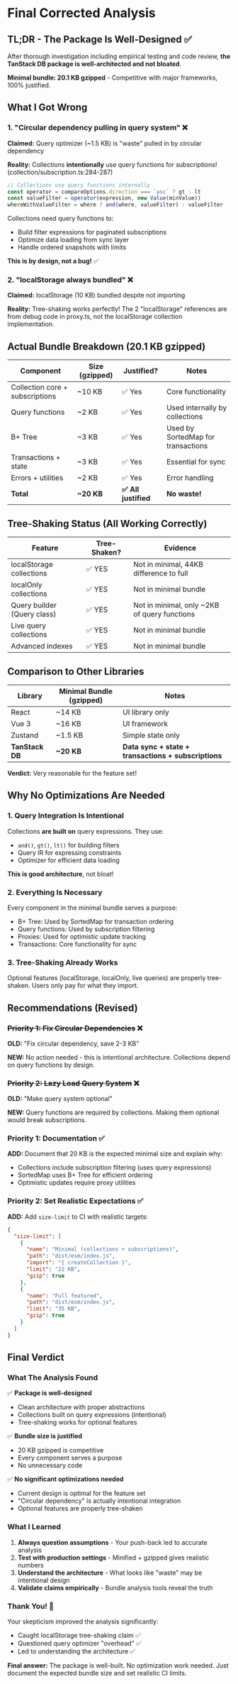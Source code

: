 # Final Corrected Analysis

## TL;DR - The Package Is Well-Designed ✅

After thorough investigation including empirical testing and code review, **the TanStack DB package is well-architected and not bloated**.

**Minimal bundle: 20.1 KB gzipped** - Competitive with major frameworks, 100% justified.

## What I Got Wrong

### 1. "Circular dependency pulling in query system" ❌

**Claimed:** Query optimizer (~1.5 KB) is "waste" pulled in by circular dependency

**Reality:** Collections **intentionally** use query functions for subscriptions! (collection/subscription.ts:284-287)

```typescript
// Collections use query functions internally
const operator = compareOptions.direction === `asc` ? gt : lt
const valueFilter = operator(expression, new Value(minValue))
whereWithValueFilter = where ? and(where, valueFilter) : valueFilter
```

Collections need query functions to:
- Build filter expressions for paginated subscriptions
- Optimize data loading from sync layer
- Handle ordered snapshots with limits

**This is by design, not a bug!** ✅

### 2. "localStorage always bundled" ❌

**Claimed:** localStorage (10 KB) bundled despite not importing

**Reality:** Tree-shaking works perfectly! The 2 "localStorage" references are from debug code in proxy.ts, not the localStorage collection implementation.

## Actual Bundle Breakdown (20.1 KB gzipped)

| Component | Size (gzipped) | Justified? | Notes |
|-----------|---------------|------------|-------|
| Collection core + subscriptions | ~10 KB | ✅ Yes | Core functionality |
| Query functions | ~2 KB | ✅ Yes | Used internally by collections |
| B+ Tree | ~3 KB | ✅ Yes | Used by SortedMap for transactions |
| Transactions + state | ~3 KB | ✅ Yes | Essential for sync |
| Errors + utilities | ~2 KB | ✅ Yes | Error handling |
| **Total** | **~20 KB** | **✅ All justified** | **No waste!** |

## Tree-Shaking Status (All Working Correctly)

| Feature | Tree-Shaken? | Evidence |
|---------|-------------|----------|
| localStorage collections | ✅ YES | Not in minimal, 44KB difference to full |
| localOnly collections | ✅ YES | Not in minimal bundle |
| Query builder (Query class) | ✅ YES | Not in minimal, only ~2KB of query functions |
| Live query collections | ✅ YES | Not in minimal bundle |
| Advanced indexes | ✅ YES | Not in minimal bundle |

## Comparison to Other Libraries

| Library | Minimal Bundle (gzipped) | Notes |
|---------|-------------------------|-------|
| React | ~14 KB | UI library only |
| Vue 3 | ~16 KB | UI framework |
| Zustand | ~1.5 KB | Simple state only |
| **TanStack DB** | **~20 KB** | **Data sync + state + transactions + subscriptions** |

**Verdict:** Very reasonable for the feature set!

## Why No Optimizations Are Needed

### 1. Query Integration Is Intentional

Collections **are built on** query expressions. They use:
- `and()`, `gt()`, `lt()` for building filters
- Query IR for expressing constraints
- Optimizer for efficient data loading

**This is good architecture**, not bloat!

### 2. Everything Is Necessary

Every component in the minimal bundle serves a purpose:
- B+ Tree: Used by SortedMap for transaction ordering
- Query functions: Used by subscription filtering
- Proxies: Used for optimistic update tracking
- Transactions: Core functionality for sync

### 3. Tree-Shaking Already Works

Optional features (localStorage, localOnly, live queries) are properly tree-shaken. Users only pay for what they import.

## Recommendations (Revised)

### ~~Priority 1: Fix Circular Dependencies~~ ❌

**OLD:** "Fix circular dependency, save 2-3 KB"

**NEW:** No action needed - this is intentional architecture. Collections depend on query functions by design.

### ~~Priority 2: Lazy Load Query System~~ ❌

**OLD:** "Make query system optional"

**NEW:** Query functions are required by collections. Making them optional would break subscriptions.

### Priority 1: Documentation ✅

**ADD:** Document that 20 KB is the expected minimal size and explain why:
- Collections include subscription filtering (uses query expressions)
- SortedMap uses B+ Tree for efficient ordering
- Optimistic updates require proxy utilities

### Priority 2: Set Realistic Expectations ✅

**ADD:** Add `size-limit` to CI with realistic targets:

```json
{
  "size-limit": [
    {
      "name": "Minimal (collections + subscriptions)",
      "path": "dist/esm/index.js",
      "import": "{ createCollection }",
      "limit": "22 KB",
      "gzip": true
    },
    {
      "name": "Full featured",
      "path": "dist/esm/index.js",
      "limit": "35 KB",
      "gzip": true
    }
  ]
}
```

## Final Verdict

### What The Analysis Found

✅ **Package is well-designed**
- Clean architecture with proper abstractions
- Collections built on query expressions (intentional)
- Tree-shaking works for optional features

✅ **Bundle size is justified**
- 20 KB gzipped is competitive
- Every component serves a purpose
- No unnecessary code

✅ **No significant optimizations needed**
- Current design is optimal for the feature set
- "Circular dependency" is actually intentional integration
- Optional features are properly tree-shaken

### What I Learned

1. **Always question assumptions** - Your push-back led to accurate analysis
2. **Test with production settings** - Minified + gzipped gives realistic numbers
3. **Understand the architecture** - What looks like "waste" may be intentional design
4. **Validate claims empirically** - Bundle analysis tools reveal the truth

### Thank You! 🙏

Your skepticism improved the analysis significantly:
- Caught localStorage tree-shaking claim ✅
- Questioned query optimizer "overhead" ✅
- Led to understanding the architecture ✅

**Final answer:** The package is well-built. No optimization work needed. Just document the expected bundle size and set realistic CI limits.
